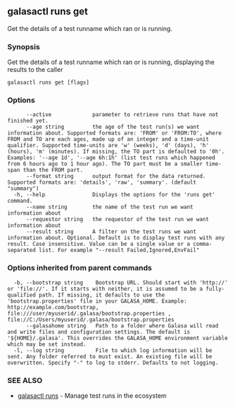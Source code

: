 ## galasactl runs get

Get the details of a test runname which ran or is running.

### Synopsis

Get the details of a test runname which ran or is running, displaying the results to the caller

```
galasactl runs get [flags]
```

### Options

```
      --active             parameter to retrieve runs that have not finished yet.
      --age string         the age of the test run(s) we want information about. Supported formats are: 'FROM' or 'FROM:TO', where FROM and TO are each ages, made up of an integer and a time-unit qualifier. Supported time-units are 'w' (weeks), 'd' (days), 'h' (hours), 'm' (minutes). If missing, the TO part is defaulted to '0h'. Examples: '--age 1d', '--age 6h:1h' (list test runs which happened from 6 hours ago to 1 hour ago). The TO part must be a smaller time-span than the FROM part.
      --format string      output format for the data returned. Supported formats are: 'details', 'raw', 'summary'. (default "summary")
  -h, --help               Displays the options for the 'runs get' command.
      --name string        the name of the test run we want information about
      --requestor string   the requestor of the test run we want information about
      --result string      A filter on the test runs we want information about. Optional. Default is to display test runs with any result. Case insensitive. Value can be a single value or a comma-separated list. For example "--result Failed,Ignored,EnvFail"
```

### Options inherited from parent commands

```
  -b, --bootstrap string    Bootstrap URL. Should start with 'http://' or 'file://'. If it starts with neither, it is assumed to be a fully-qualified path. If missing, it defaults to use the 'bootstrap.properties' file in your GALASA_HOME. Example: http://example.com/bootstrap, file:///user/myuserid/.galasa/bootstrap.properties , file://C:/Users/myuserid/.galasa/bootstrap.properties
      --galasahome string   Path to a folder where Galasa will read and write files and configuration settings. The default is '${HOME}/.galasa'. This overrides the GALASA_HOME environment variable which may be set instead.
  -l, --log string          File to which log information will be sent. Any folder referred to must exist. An existing file will be overwritten. Specify "-" to log to stderr. Defaults to not logging.
```

### SEE ALSO

* [galasactl runs](galasactl_runs.md)	 - Manage test runs in the ecosystem

